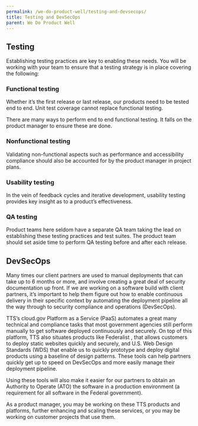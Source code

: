 ```yaml
---
permalink: /we-do-product-well/testing-and-devsecops/
title: Testing and DevSecOps
parent: We Do Product Well
---
```

## Testing
Establishing testing practices are key to enabling these needs. You will be working with your team to ensure that a testing strategy is in place covering the following:

### Functional testing
Whether it’s the first release or last release, our products need to be tested end to end.  Unit test coverage cannot replace functional testing.  

There are many ways to perform end to end functional testing. It falls on the product manager to ensure these are done.

### Nonfunctional testing
Validating non-functional aspects such as performance and accessibility compliance should also be accounted for by the product manager in project plans.

### Usability testing
In the vein of feedback cycles and iterative development, usability testing provides key insight as to a product’s effectiveness.

### QA testing
Product teams here seldom have a separate QA team taking the lead on establishing these testing practices and test suites. The product team should set aside time to perform QA testing before and after each release.

## DevSecOps
Many times our client partners are used to manual deployments that can take up to 6 months or more, and involve creating a great deal of security documentation up front. If we are working on a software build with client partners, it’s important to help them figure out how to enable continuous delivery in their specific context by automating the deployment pipeline all the way through to security compliance and operations (DevSecOps).

TTS’s cloud.gov Platform as a Service (PaaS) automates a great many technical and compliance tasks that most government agencies still perform manually to get software deployed continuously and securely. On top of this platform, TTS also situates products like Federalist , that allows customers to deploy static websites quickly and securely, and U.S. Web Design Standards (WDS) that enable us to quickly prototype and deploy digital products using a baseline of design patterns. These tools can help partners quickly get up to speed on DevSecOps and more easily manage their deployment pipeline.

Using these tools will also make it easier for our partners to obtain an Authority to Operate (ATO) the software in a production environment (a requirement for all software in the Federal government).

As a product manager, you may be working on these TTS products and platforms, further enhancing and scaling these services, or you may be working on customer projects that use them.

